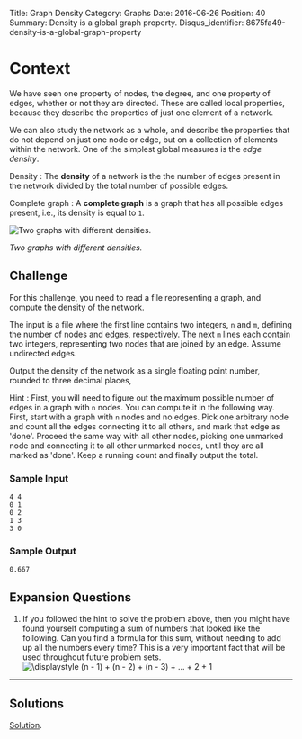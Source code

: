 Title: Graph Density
Category: Graphs
Date: 2016-06-26
Position: 40
Summary: Density is a global graph property.
Disqus_identifier: 8675fa49-density-is-a-global-graph-property

# Context

We have seen one property of nodes, the degree, and one property of edges,
whether or not they are directed. These are called local properties,
because they describe the properties of just one element of a network.

We can also study the network as a whole, and describe the properties that
do not depend on just one node or edge, but on a collection of elements
within the network. One of the simplest global measures is the *edge
density*.

Density[](#density)
: The **density** of a network is the the number of edges present in the
network divided by the total number of possible edges.

Complete graph[](#complete-graph)
: A **complete graph** is a graph that has all possible edges present,
i.e., its density is equal to `1`.

<div class="img-desc">
  <p><img src="/images/density.png" title="Two graphs with different densities."></p>
  <p><em>Two graphs with different densities.</em></p>
</div>

## Challenge

For this challenge, you need to read a file representing a graph, and
compute the density of the network.

The input is a file where the first line contains two integers, `n` and
`m`, defining the number of nodes and edges, respectively. The next `m`
lines each contain two integers, representing two nodes that are joined by
an edge. Assume undirected edges.

Output the density of the network as a single floating point number,
rounded to three decimal places,

Hint
: First, you will need to figure out the maximum possible number of edges
in a graph with `n` nodes. You can compute it in the following way. First,
start with a graph with `n` nodes and no edges. Pick one arbitrary node and
count all the edges connecting it to all others, and mark that edge as
'done'. Proceed the same way with all other nodes, picking one unmarked
node and connecting it to all other unmarked nodes, until they are all
marked as 'done'. Keep a running count and finally output the total.

### Sample Input

```
4 4
0 1
0 2
1 3
3 0
```

### Sample Output

```
0.667
```

## Expansion Questions

1. If you followed the hint to solve the problem above, then you might have
   found yourself computing a sum of numbers that looked like the
   following. Can you find a formula for this sum, without needing to add
   up all the numbers every time? This is a very important fact that will
   be used throughout future problem sets.
   ![\displaystyle (n - 1) + (n - 2) + (n - 3) + ... + 2 + 1 ](http://quicklatex.com/cache3/bf/ql_9ef4c642ac0c0fe62857b337cc097dbf_l3.png "\displaystyle (n - 1) + (n - 2) + (n - 3) + ... + 2 + 1 ")



--------------------------------------------------------

## Solutions

[Solution](https://github.com/Leockard/erdos/blob/master/solutions/graphs/density.py).
